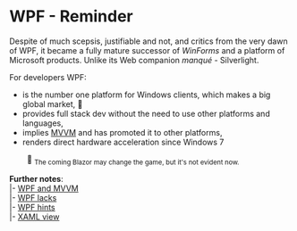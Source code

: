 # WPF - Reminder

Despite of much scepsis, justifiable and not, and critics from the very dawn of WPF, it became a fully mature successor of _WinForms_ and a platform of Microsoft products. Unlike its Web companion _manqué_ - Silverlight.

For developers WPF:

+ is the number one platform for Windows clients, which makes a big global market,&nbsp;🙋
+ provides full stack dev without the need to use other platforms and languages,
+ implies [MVVM](https://learn.microsoft.com/en-us/dotnet/architecture/maui/mvvm) and has promoted it to other platforms,
+ renders direct hardware acceleration since Windows&nbsp;7

&nbsp;&nbsp;&nbsp;&nbsp;&nbsp;&nbsp;&nbsp;&nbsp;🙋 <sub>The coming Blazor may change the game, but it's not evident now.</sub>

__Further notes__:\
|- [WPF and MVVM](mvvm/)\
|- [WPF lacks](readme+/wpf-drawbacks.md)\
|- [WPF hints](readme+/wpf-hints.md)\
|- [XAML view](readme+/wpf-xaml_view.md)
